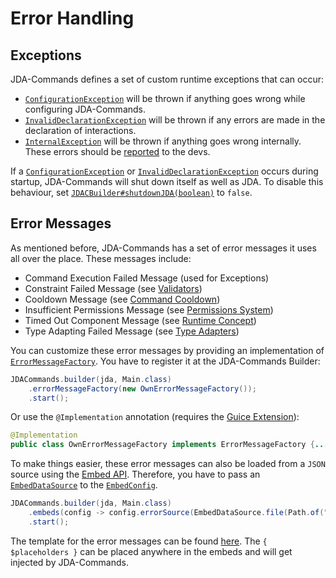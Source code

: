 # Error Handling

## Exceptions
JDA-Commands defines a set of custom runtime exceptions that can occur:
 
- [`ConfigurationException`](https://kaktushose.github.io/jda-commands/javadocs/4/io.github.kaktushose.jda.commands.core/com/github/kaktushose/jda/commands/exceptions/ConfigurationException.html) will be thrown if anything goes wrong while configuring JDA-Commands.
- [`InvalidDeclarationException`](https://kaktushose.github.io/jda-commands/javadocs/4/io.github.kaktushose.jda.commands.core/com/github/kaktushose/jda/commands/exceptions/InvalidDeclarationException.html) will be thrown if any errors are made in the declaration of interactions.
- [`InternalException`](https://kaktushose.github.io/jda-commands/javadocs/4/io.github.kaktushose.jda.commands.core/com/github/kaktushose/jda/commands/exceptions/InternalException.html) will be thrown if anything goes wrong internally. These errors should be [reported](https://github.com/Kaktushose/jda-commands/issues/new) to the devs.

If a [`ConfigurationException`](https://kaktushose.github.io/jda-commands/javadocs/4/io.github.kaktushose.jda.commands.core/com/github/kaktushose/jda/commands/exceptions/ConfigurationException.html)
or [`InvalidDeclarationException`](https://kaktushose.github.io/jda-commands/javadocs/4/io.github.kaktushose.jda.commands.core/com/github/kaktushose/jda/commands/exceptions/InvalidDeclarationException.html)
occurs during startup, JDA-Commands will shut down itself as well as JDA. To disable this behaviour, set [`JDACBuilder#shutdownJDA(boolean)`](https://kaktushose.github.io/jda-commands/javadocs/4/io.github.kaktushose.jda.commands.core/com/github/kaktushose/jda/commands/JDACBuilder.html#shutdownJDA(boolean))
to `false`. 

## Error Messages
As mentioned before, JDA-Commands has a set of error messages it uses all over the place. These messages include:

- Command Execution Failed Message (used for Exceptions)
- Constraint Failed Message (see [Validators](../middlewares/validator.md))
- Cooldown Message (see [Command Cooldown](../middlewares/cooldown.md))
- Insufficient Permissions Message (see [Permissions System](../middlewares/permissions.md))
- Timed Out Component Message (see [Runtime Concept](../start/runtime.md#components-and-modals))
- Type Adapting Failed Message (see [Type Adapters](../middlewares/typeadapter.md))

You can customize these error messages by providing an implementation of [`ErrorMessageFactory`](https://kaktushose.github.io/jda-commands/javadocs/4/io.github.kaktushose.jda.commands.core/com/github/kaktushose/jda/commands/embeds/error/ErrorMessageFactory.html).
You have to register it at the JDA-Commands Builder:
```java
JDACommands.builder(jda, Main.class)
    .errorMessageFactory(new OwnErrorMessageFactory());
    .start();
```
Or use the `@Implementation` annotation (requires the [Guice Extension](../di.md#implementation-annotation)):
```java
@Implementation
public class OwnErrorMessageFactory implements ErrorMessageFactory {...}
```

To make things easier, these error messages can also be loaded from a `JSON` source using the [Embed API](../message/embeds.md). 
Therefore, you have to pass an [`EmbedDataSource`](https://kaktushose.github.io/jda-commands/javadocs/4/io.github.kaktushose.jda.commands.core/com/github/kaktushose/jda/commands/embeds/EmbedDataSource.html) to the [`EmbedConfig`](https://kaktushose.github.io/jda-commands/javadocs/4/io.github.kaktushose.jda.commands.core/com/github/kaktushose/jda/commands/embeds/EmbedConfig.html#errorSource(com.github.kaktushose.jda.commands.embeds.EmbedDataSource)).
```java
JDACommands.builder(jda, Main.class)
    .embeds(config -> config.errorSource(EmbedDataSource.file(Path.of("errorEmbeds.json")))
    .start();
```
The template for the error messages can be found [here](https://github.com/Kaktushose/jda-commands/blob/main/core/src/examples/embeds.json).
The `{ $placeholders }` can be placed anywhere in the embeds and will get injected by JDA-Commands.  